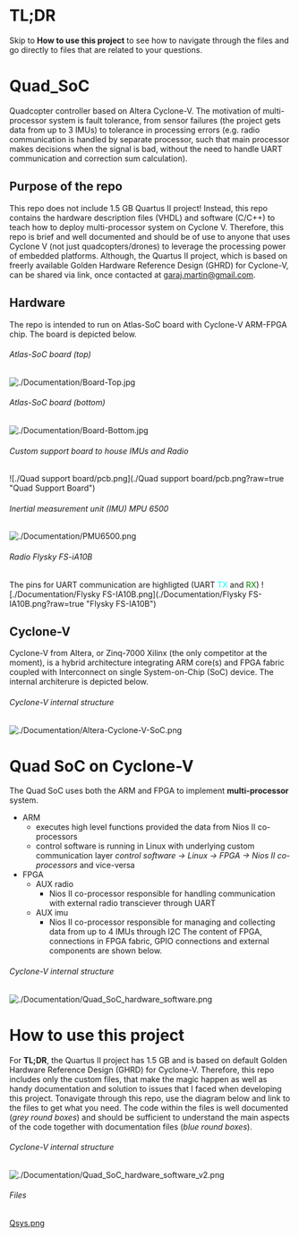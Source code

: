 # TL;DR
Skip to **How to use this project** to see how to navigate through the files and go directly to files that are related to your questions.

# Quad_SoC
Quadcopter controller based on Altera Cyclone-V. The motivation of multi-processor system is fault tolerance, from sensor failures (the project gets data from up to 3 IMUs) to tolerance in processing errors (e.g. radio communication is handled by separate processor, such that main processor makes decisions when the signal is bad, without the need to handle UART communication and correction sum calculation).

## Purpose of the repo
This repo does not include 1.5 GB Quartus II project! Instead, this repo contains the hardware description files (VHDL) and software (C/C++) to teach how to deploy multi-processor system on Cyclone V. Therefore, this repo is brief and well documented and should be of use to anyone that uses Cyclone V (not just quadcopters/drones) to leverage the processing power of embedded platforms. Although, the Quartus II project, which is based on freerly available Golden Hardware Reference Design (GHRD) for Cyclone-V, can be shared via link, once contacted at garaj.martin@gmail.com.

## Hardware
The repo is intended to run on Atlas-SoC board with Cyclone-V ARM-FPGA chip. The board is depicted below.
###### Atlas-SoC board (top)
![./Documentation/Board-Top.jpg](./Documentation/Board-Top.jpg?raw=true "Atlas-SoC board (top)")
###### Atlas-SoC board (bottom)
![./Documentation/Board-Bottom.jpg](./Documentation/Board-Bottom.jpg?raw=true "Atlas-SoC board (bottom)")
###### Custom support board to house IMUs and Radio
![./Quad support board/pcb.png](./Quad support board/pcb.png?raw=true "Quad Support Board")
###### Inertial measurement unit (IMU) MPU 6500
![./Documentation/PMU6500.png](./Documentation/PMU6500.png?raw=true "MPU 6500")
###### Radio Flysky FS-iA10B
The pins for UART communication are highligted (UART <span style="color:#00FFFF">TX</span> and <span style="color:green">RX</span>)
![./Documentation/Flysky FS-IA10B.png](./Documentation/Flysky FS-IA10B.png?raw=true "Flysky FS-IA10B")

## Cyclone-V
Cyclone-V from Altera, or Zinq-7000 Xilinx (the only competitor at the moment), is a hybrid architecture integrating ARM core(s) and FPGA fabric coupled with Interconnect on single System-on-Chip (SoC) device. The internal architerure is depicted below.

###### Cyclone-V internal structure
![./Documentation/Altera-Cyclone-V-SoC.png](./Documentation/Altera-Cyclone-V-SoC.png?raw=true "Cyclone-V internal structure")


# Quad SoC on Cyclone-V
The Quad SoC uses both the ARM and FPGA to implement **multi-processor** system. 
- ARM
  - executes high level functions provided the data from Nios II co-processors
  - control software is running in Linux with underlying custom communication layer _control software -> Linux -> FPGA -> Nios II co-processors_ and vice-versa
- FPGA
  - AUX radio
    - Nios II co-processor responsible for handling communication with external radio transciever through UART
  - AUX imu
    - Nios II co-processor responsible for managing and collecting data from up to 4 IMUs through I2C
The content of FPGA, connections in FPGA fabric, GPIO connections and external components are shown below.

###### Cyclone-V internal structure
![./Documentation/Quad_SoC_hardware_software.png](./Documentation/Quad_SoC_hardware_software.png?raw=true "Quad SoC structure and components")


# How to use this project
For **TL;DR**, the Quartus II project has 1.5 GB and is based on default Golden Hardware Reference Design (GHRD) for Cyclone-V. Therefore, this repo includes only the custom files, that make the magic happen as well as handy documentation and solution to issues that I faced when developing this project. Tonavigate through this repo, use the diagram below and link to the files to get what you need. The code within the files is well documented (_grey round boxes_) and should be sufficient to understand the main aspects of the code together with documentation files (_blue round boxes_).

###### Cyclone-V internal structure
![./Documentation/Quad_SoC_hardware_software_v2.png](./Documentation/Quad_SoC_hardware_software_v2.png?raw=true "Quad SoC structure and components")


###### Files
[Qsys.png](./Documentation/Qsys.png)
